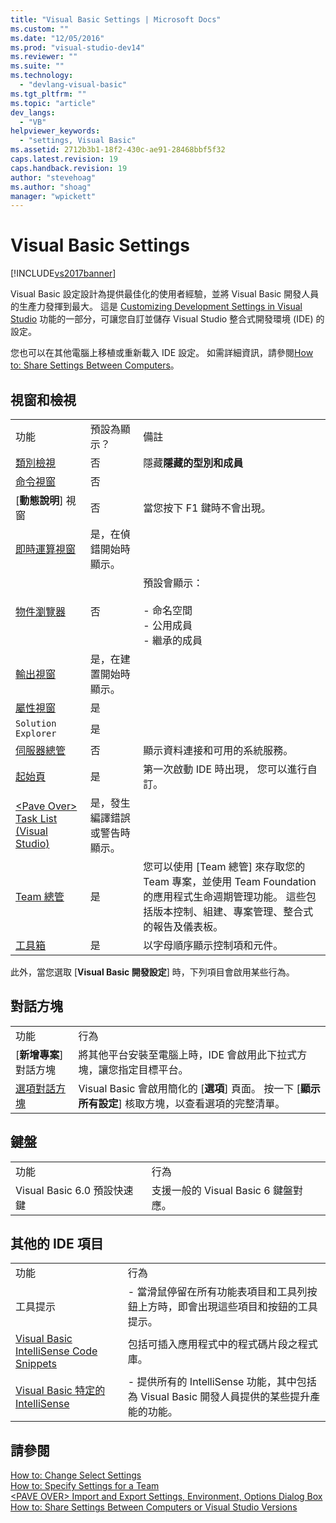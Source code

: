 ```yaml
---
title: "Visual Basic Settings | Microsoft Docs"
ms.custom: ""
ms.date: "12/05/2016"
ms.prod: "visual-studio-dev14"
ms.reviewer: ""
ms.suite: ""
ms.technology: 
  - "devlang-visual-basic"
ms.tgt_pltfrm: ""
ms.topic: "article"
dev_langs: 
  - "VB"
helpviewer_keywords: 
  - "settings, Visual Basic"
ms.assetid: 2712b3b1-18f2-430c-ae91-28468bbf5f32
caps.latest.revision: 19
caps.handback.revision: 19
author: "stevehoag"
ms.author: "shoag"
manager: "wpickett"
---
```

# Visual Basic Settings
[!INCLUDE[vs2017banner](../../../csharp/includes/vs2017banner.md)]

Visual Basic 設定設計為提供最佳化的使用者經驗，並將 Visual Basic 開發人員的生產力發揮到最大。  這是 [Customizing Development Settings in Visual Studio](http://msdn.microsoft.com/zh-tw/22c4debb-4e31-47a8-8f19-16f328d7dcd3) 功能的一部分，可讓您自訂並儲存 Visual Studio 整合式開發環境 \(IDE\) 的設定。  
  
 您也可以在其他電腦上移植或重新載入 IDE 設定。  如需詳細資訊，請參閱[How to: Share Settings Between Computers](http://msdn.microsoft.com/zh-tw/1131fb10-35c1-42da-9cd8-91aa3235b882)。  
  
## 視窗和檢視  
  
||||  
|-|-|-|  
|功能|預設為顯示？|備註|  
|[類別檢視](/visual-studio/ide/viewing-the-structure-of-code)|否|隱藏**隱藏的型別和成員**|  
|[命令視窗](/visual-studio/ide/reference/command-window)|否||  
|\[**動態說明**\] 視窗|否|當您按下 F1 鍵時不會出現。|  
|[即時運算視窗](/visual-studio/ide/reference/immediate-window)|是，在偵錯開始時顯示。||  
|[物件瀏覽器](/visual-studio/ide/viewing-the-structure-of-code)|否|預設會顯示：<br /><br /> -   命名空間<br />-   公用成員<br />-   繼承的成員|  
|[輸出視窗](/visual-studio/ide/reference/output-window)|是，在建置開始時顯示。||  
|[屬性視窗](/visual-studio/ide/reference/properties-window)|是||  
|`Solution Explorer`|是||  
|[伺服器總管](../Topic/Server%20Explorer.md)|否|顯示資料連接和可用的系統服務。|  
|[起始頁](/visual-studio/ide/customizing-the-start-page-for-visual-studio)|是|第一次啟動 IDE 時出現，  您可以進行自訂。|  
|[\<Pave Over\> Task List \(Visual Studio\)](http://msdn.microsoft.com/zh-tw/ce97c0e2-5011-499a-b60a-dc5b9cc22654)|是，發生編譯錯誤或警告時顯示。||  
|[Team 總管](../Topic/Connect%20to%20team%20projects%20in%20Team%20Foundation%20Server.md)|是|您可以使用 \[Team 總管\] 來存取您的 Team 專案，並使用 Team Foundation 的應用程式生命週期管理功能。  這些包括版本控制、組建、專案管理、整合式的報告及儀表板。|  
|[工具箱](/visual-studio/ide/reference/toolbox)|是|以字母順序顯示控制項和元件。|  
  
 此外，當您選取 \[**Visual Basic 開發設定**\] 時，下列項目會啟用某些行為。  
  
## 對話方塊  
  
|||  
|-|-|  
|功能|行為|  
|\[**新增專案**\] 對話方塊|將其他平台安裝至電腦上時，IDE 會啟用此下拉式方塊，讓您指定目標平台。|  
|[選項對話方塊](/visual-studio/ide/reference/options-dialog-box-visual-studio)|Visual Basic 會啟用簡化的 \[**選項**\] 頁面。  按一下 \[**顯示所有設定**\] 核取方塊，以查看選項的完整清單。|  
  
## 鍵盤  
  
|||  
|-|-|  
|功能|行為|  
|Visual Basic 6.0 預設快速鍵|支援一般的 Visual Basic 6 鍵盤對應。|  
  
## 其他的 IDE 項目  
  
|||  
|-|-|  
|功能|行為|  
|工具提示|-   當滑鼠停留在所有功能表項目和工具列按鈕上方時，即會出現這些項目和按鈕的工具提示。|  
|[Visual Basic IntelliSense Code Snippets](../../../visual-basic/developing-apps/using-ide/intellisense-code-snippets.md)|包括可插入應用程式中的程式碼片段之程式庫。|  
|[Visual Basic 特定的 IntelliSense](/visual-studio/ide/visual-basic-specific-intellisense)|-   提供所有的 IntelliSense 功能，其中包括為 Visual Basic 開發人員提供的某些提升產能的功能。|  
  
## 請參閱  
 [How to: Change Select Settings](http://msdn.microsoft.com/zh-tw/ec70b520-a3e3-43c9-929b-bdc732cd2147)   
 [How to: Specify Settings for a Team](http://msdn.microsoft.com/zh-tw/89eeee3d-dd5e-4815-a45b-c48add63a8aa)   
 [\<PAVE OVER\> Import and Export Settings, Environment, Options Dialog Box](http://msdn.microsoft.com/zh-tw/536fb39a-83a4-4b5b-afd6-8e6c42f980fe)   
 [How to: Share Settings Between Computers or Visual Studio Versions](http://msdn.microsoft.com/zh-tw/1131fb10-35c1-42da-9cd8-91aa3235b882)